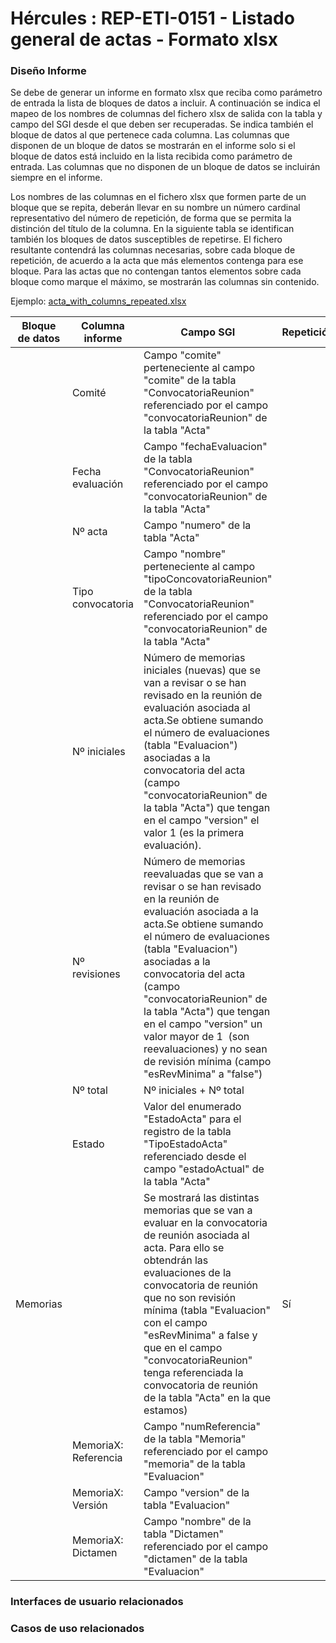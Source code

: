 # Hércules : REP\-ETI\-0151 \- Listado general de actas \- Formato xlsx







### Diseño Informe

Se debe de generar un informe en formato xlsx que reciba como parámetro de entrada la lista de bloques de datos a incluir. A continuación se indica el mapeo de los nombres de columnas del fichero xlsx de salida con la tabla y campo del SGI desde el que deben ser recuperadas. Se indica también el bloque de datos al que pertenece cada columna. Las columnas que disponen de un bloque de datos se mostrarán en el informe solo si el bloque de datos está incluido en la lista recibida como parámetro de entrada. Las columnas que no disponen de un bloque de datos se incluirán siempre en el informe.

Los nombres de las columnas en el fichero xlsx que formen parte de un bloque que se repita, deberán llevar en su nombre un número cardinal representativo del número de repetición, de forma que se permita la distinción del título de la columna. En la siguiente tabla se identifican también los bloques de datos susceptibles de repetirse. El fichero resultante contendrá las columnas necesarias, sobre cada bloque de repetición, de acuerdo a la acta que más elementos contenga para ese bloque. Para las actas que no contengan tantos elementos sobre cada bloque como marque el máximo, se mostrarán las columnas sin contenido.

Ejemplo: [acta\_with\_columns\_repeated.xlsx](/attachments/597852287/597865628.xlsx "attachments/597852287/597865628.xlsx")

  




| Bloque de datos | Columna informe | Campo SGI | Repetición |
| --- | --- | --- | --- |
|  | Comité | Campo "comite" perteneciente al campo "comite" de la tabla "ConvocatoriaReunion" referenciado por el campo "convocatoriaReunion" de la tabla "Acta" |  |
|  | Fecha evaluación | Campo "fechaEvaluacion" de la tabla "ConvocatoriaReunion" referenciado por el campo "convocatoriaReunion" de la tabla "Acta" |  |
|  | Nº acta | Campo "numero" de la tabla "Acta" |  |
|  | Tipo convocatoria | Campo "nombre" perteneciente al campo "tipoConcovatoriaReunion" de la tabla "ConvocatoriaReunion" referenciado por el campo "convocatoriaReunion" de la tabla "Acta" |  |
|  | Nº iniciales | Número de memorias iniciales (nuevas) que se van a revisar o se han revisado en la reunión de evaluación asociada al acta.Se obtiene sumando el número de evaluaciones (tabla "Evaluacion") asociadas a la convocatoria del acta (campo "convocatoriaReunion" de la tabla "Acta") que tengan en el campo "version" el valor 1 (es la primera evaluación). |  |
|  | Nº revisiones | Número de memorias reevaluadas que se van a revisar o se han revisado en la reunión de evaluación asociada a la acta.Se obtiene sumando el número de evaluaciones (tabla "Evaluacion") asociadas a la convocatoria del acta (campo "convocatoriaReunion" de la tabla "Acta") que tengan en el campo "version" un valor mayor de 1  (son reevaluaciones) y no sean de revisión mínima (campo "esRevMinima" a "false") |  |
|  | Nº total | Nº iniciales \+ Nº total |  |
|  | Estado | Valor del enumerado "EstadoActa" para el registro de la tabla "TipoEstadoActa" referenciado desde el campo "estadoActual" de la tabla "Acta" |  |
| Memorias |  | Se mostrará las distintas memorias que se van a evaluar en la convocatoria de reunión asociada al acta. Para ello se obtendrán las evaluaciones de la convocatoria de reunión que no son revisión mínima (tabla "Evaluacion" con el campo "esRevMinima" a false y que en el campo "convocatoriaReunion" tenga referenciada la convocatoria de reunión de la tabla "Acta" en la que estamos) | Sí |
|  | MemoriaX: Referencia | Campo "numReferencia" de la tabla "Memoria" referenciado por el campo "memoria" de la tabla "Evaluacion" |  |
|  | MemoriaX: Versión | Campo "version" de la tabla "Evaluacion" |  |
|  | MemoriaX: Dictamen | Campo "nombre" de la tabla "Dictamen" referenciado por el campo "dictamen" de la tabla "Evaluacion" |  |

  
  


  








### Interfaces de usuario relacionados







### Casos de uso relacionados



  














